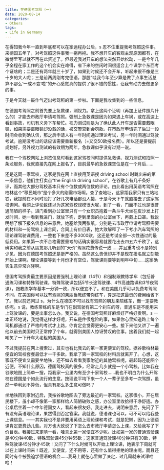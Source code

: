 ```yaml
---
title: 在德国考驾照（一）
date: 2020-08-14
categories:
- Others
tags:
- Life in Germany
---
```




在得知我今年一直到年底都可以在家远程办公后，s 忍不住重提我考驾照这件事。来德国五年了，对考驾照这件事我一拖再拖。我不想开车的客观主观原因都有，在微博里写过就不再在此赘述了。但最近我对开车的想法突然开始松动，一是今年几乎全程在家工作的这个机会实在难得，省下来的空闲时间很适合上个课学个东西考个证啥的；二是还有两年就三十岁了，如果到时候还不会开车，听起来很不像是三十岁的大人呢；三是前两周刚考完德语，那股“哇我今年至少算是做了点事生活总算不那么‘一成不变’啦”的开心感觉真的提供了很不错的惯性，让我有动力去做更多的事。



于是今天就一鼓作气迈出考驾照的第一步啦。下面是我收集到的一些信息。



在德国考驾照之前首先要上急救课，测视力。拿上这两个证明（再加上证件照片什么的）才能去市政厅申请考驾照。强制上急救课是因为如果遇上车祸，或在高速上看到事故，司机有义务下车帮忙。视力测试则是为了确认此人开车是否需要戴眼镜，如果需要戴眼镜却没戴的话，被交警查到会罚款。在市政厅申请完了后过一段时间会收到确认信，那之后申请人有一年时间通过理论考试，另一年时间通过驾驶考试。逾期没考过的话应该需要重新报名（=又交50欧报名费）。所以还是要提前规划好。另外视力测试的有效期为两年，急救课似乎没有过期一说。



我在一个驾校网站上浏览信息时看到这家驾校同时提供急救课、视力测试和拍照一条龙服务，我就直接先在网上报名了，目前最早的急救课空位是在一个月后……



还是这同一家驾校，这家是我在网上直接用英语搜 driving school 时跳出来的第一条信息，他们主打卖点“the English driving school”，在谷歌上有几千条好评，而其他大部分驾校基本只有个位数或两位数的评论。由此看出用英语考驾照在柏林这个“移民城市”是个多大的刚需市场啊。查了查地址，这家距我家只有三站地铁，我提前在不同时段打了好几次电话都没人接，于是今天下午就直接去了这家驾校询问。看网上评论数还以为这家驾校规模很大呢，到了一看，门面不过也是很普通简陋的样子。进门看到办公室里只有一个女职员抱着一条斗牛犬坐在皮沙发上打发时间，她一看到我进门，就放下狗，走到里面的办公室坐下，再戴上口罩。我说明想了解下报名信息的来意后，她塞给我两张纸，分别是去市政厅申请考驾照需要的材料和一份驾校上课合同，合同上有价目表，她大致解释了一下考小汽车驾照的理论课驾驶课费用，一整套下来差不多3000欧，这还是考试全部一次性通过的最低费用。如果第一次不合格需要重考的话确实很容易就要花出去四五六千欧了，这确实和我之前从朋友那儿听到的“天价”驾照花费传说一致……并且重考也不是特别少见，因为在德国考驾照还是挺严格的。虽然这么贵但却并不是现在报名就立刻能开始上课啊。理论课要等到十月份才有空位，驾驶课则要等到明年中旬……这家确实生意异常兴隆啊。



德国考驾照贵最主要原因是要强制上理论课（14节）和强制跟教练学车（包括普通练习课和特殊驾驶课，特殊驾驶课包括5节长途驾驶课、4节高速路课和3节夜驾课），跟教练学车基本一分钟一欧，所以便宜不了。和在美国几乎可以免费考驾照不同，在美国你可以找有驾照的亲朋当教练带你练车，算是把这最贵的费用给省下了。我以前还问过 s，为什么在德国不可以找有驾照的朋友来陪练车，而一定要教练呢。s 说，教练带练的车是专门在副驾驶有第二个刹车的呀，普通车是不能用来上驾驶课的，要是出事怎么办。我又说，在德国考驾照好麻烦好严格好贵啊。s 一本正经地说，我觉得这样才好呢，开车是件很危险的事，如果你心里知道路上每个司机都通过了严格的考试才上路，你肯定会觉得更安心一些。接下来他又讲了一遍他以前去美国时只正常停了个车，就得到美国人惊讶赞叹的往事。接着我们就一起嘲笑了一下开车大老粗的美国人。



不过我提前在网上搜索过，其实也有比我去的第一家更便宜的驾校。据谷歌柏林最便宜的驾校套餐最低才一千多欧。我拿了第一家驾校的材料后就离开了。心想，这家既不便宜又需要坐地铁，还不如去看看我家附近的其他驾校呢，最起码还能图个近便。不知什么原因，德国驾校真的很多，经常走几步就是一个小驾校。比如我在谷歌地图上简单一搜，距我家一公里内有至少十家驾校……我也不明白为什么开驾校在德国是个如此流行的生意。按理说平均下来一个人一辈子至多考一次驾照，虽然一单利润不算低，但真有那么多生意可做吗？



坐地铁回到家附近后，我按谷歌地图去了旁边最近的一家驾校。这家很小，开在居民楼下，虽小却不像第一家那样给人简陋破败之感，办公室里收拾得干净舒适。办公桌后坐着一个中年德国女人，看起来很友好。我走进去，说明来意后，先问了下有没有英语理论课，果然得到否定答案。我就说，德语课也可以，可不可以给我些上课信息。——其实我也不是非要用英语上理论课和考试，就是犯懒，因为上德语课肯定更费劲儿些。对方也大致说了下怎么去市政厅申请怎么上课，又给我写了下价目表。我接过来定睛一看，哇真比第一家便宜不少呢。比如第一家的普通驾驶课是40分钟40欧，特殊驾驶课45分钟55欧；这家普通驾驶课40分钟只有30欧，特殊驾驶课45分钟才45欧！又问了下什么时候可以开始上理论课，她表示下周就可以在上课时间来！既近，又便宜，还不用等，还有什么值得拒绝的理由呢。而且还同时有个被强迫学德语的机会……我马上就在心里做了决定，过几周就来试课哈哈！